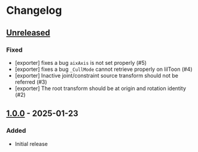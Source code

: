 # Changelog

## [Unreleased]

### Fixed

- [exporter] fixes a bug `aixAxis` is not set properly (#5)
- [exporter] fixes a bug `_CullMode` cannot retrieve properly on lilToon (#4)
- [exporter] Inactive joint/constraint source transform should not be referred (#3)
- [exporter] The root transform should be at origin and rotation identity (#2)

## [1.0.0] - 2025-01-23

### Added

- Initial release

[unreleased]: https://github.com/hkrn/ndmf-vrm-exporter/compare/1.0.0...HEAD
[1.0.0]: https://github.com/hkrn/ndmf-vrm-exporter/releases/tag/1.0.0
